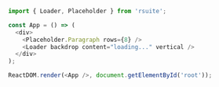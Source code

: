 <!--start-code-->

```js
import { Loader, Placeholder } from 'rsuite';

const App = () => (
  <div>
    <Placeholder.Paragraph rows={8} />
    <Loader backdrop content="loading..." vertical />
  </div>
);

ReactDOM.render(<App />, document.getElementById('root'));
```

<!--end-code-->
